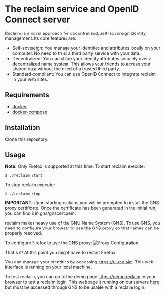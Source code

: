 # The reclaim service and OpenID Connect server
Reclaim is a novel approach for decentralized, self-sovereign identity management.
Its core features are:

* Self-sovereign: You manage your identities and attributes locally on your computer. No need to trust a third party service with your data.
* Decentralized: You can share your identity attributes securely over a decentralized name system. This allows your friends to access your shared data without the need of a trusted third party.
* Standard-compliant: You can use OpenID Connect to integrate reclaim in your web sites.

## Requirements

* [docker](https://www.docker.com)
* [docker-compose](https://docs.docker.com/compose/install/)

## Installation

Clone this repository.

## Usage

**Note:** Only Firefox is supported at this time.
To start reclaim execute:
```
$ ./reclaim start
```

To stop reclaim execute:
```
$ ./reclaim stop
```

**IMPORTANT:** Upon starting reclaim, you will be prompted to install the GNS proxy certificate. Once the certificate has been generated in the initial run, you can find it in gns/gnscert.pem.

reclaim makes heavy use of the GNU Name System (GNS). To use GNS, you need to configure your browser to use the GNS proxy so that names can be properly resolved.

To configure Firefox to use the GNS proxy:
![Proxy Configuration](https://reclaim-identity.io/assets/proxy_setup.png)

That's it! At this point you might have to restart Firefox.

You can manage your identities by accessing https://ui.reclaim. This web interface is running on your local machine.

To test reclaim, you can go to the demo page https://demo.reclaim in your browser to test a reclaim login. This webpage it running on our servers [here](https://demo.reclaim-identity.io/) but must be accessed through GNS to be usable with a reclaim login.


